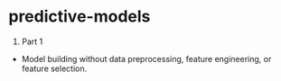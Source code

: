 # predictive-models

1. Part 1
- Model building without data preprocessing, feature engineering, or feature selection.
